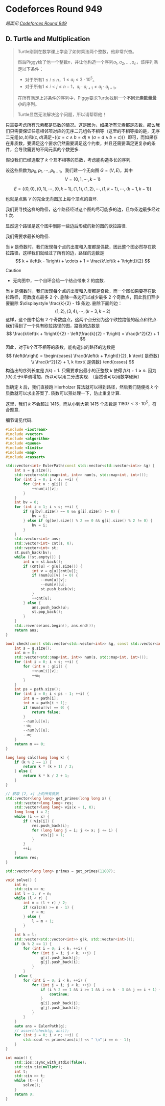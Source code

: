 # Codeforces Round 949

_题面见 [Codeforces Round 949](https://codeforces.com/contest/1981)_

## D. Turtle and Multiplication

> Turtle刚刚在数学课上学会了如何乘法两个整数，他非常兴奋。
>
> 然后Piggy给了他一个整数$n$，并让他构造一个序列$a_1, a_2, \dots, a_n$，该序列满足以下条件：
>
> - 对于所有$1 \le i \le n$，$1 \le a_i \le 3 \cdot 10^5$。
> - 对于所有$1 \le i < j \le n - 1$，$a_i \cdot a_{i + 1} \ne a_j \cdot a_{j + 1}$。
>
> 在所有满足上述条件的序列中，Piggy要求Turtle找到一个**不同元素数量最小**的序列。
>
> Turtle显然无法解决这个问题，所以请帮帮他！

只需要考虑所有元素都是质数的情况。这是因为，如果所有元素都是质数，那么我们只需要保证任意相邻项对应的无序二元组各不相等（这里的不相等指的是，无序二元组$\left(a, b\right)$和$\left(c, d\right)$满足$\neg \left(\left(a = c \wedge b = d\right) \vee \left(a = d \wedge b = c\right)\right)$）即可，而如果存在非质数，要满足这个要求仍然需要满足这个约束，并且还需要满足更复杂的条件，会导致需要的不同元素的个数更多. 

假设我们已经选取了 $k$ 个互不相等的质数，考虑能构造多长的序列.

设这些质数为$p_0, p_1, \cdots, p_{k-1}$，我们建一个无向图 $G = \left(V, E\right)$，其中
$$
V = \left\{0, 1, \cdots, k - 1\right\}
$$

$$
E = \left\{\left<0, 0\right>, \left<0, 1\right>, \cdots, \left<0, k - 1\right>, \left<1, 1\right>, \left<1, 2\right>, \cdots, \left<1, k - 1\right>, \cdots, \left<k - 1, k - 1\right>\right\}
$$

也就是点集 $V$ 的完全无向图加上每个顶点的自环.

我们要寻找这样的路径，这个路径经过这个图的尽可能多的边，且每条边最多经过 1 次.

显然这个路径是这个图中删除一些边后形成的新的图的欧拉路径. 

我们需要求最长的路径.

当 $k$ 是奇数时，我们发现每个点的出度和入度都是偶数，因此整个图必然存在欧拉路径，这样我们就经过了所有的边，路径的边数是
$$
k + \left(k - 1\right) + \cdots + 1 = \frac{k\left(k + 1\right)}{2}
$$

> [!caution]
>
> - 无向图中，一个自环会给一个结点带来 $2$ 的度数.

当 $k$ 是偶数时，我们发现每个点的出度和入度都是奇数，而一个图如果要存在欧拉路径，奇数度点最多 2 个. 删除一条边可以减少最多 $2$ 个奇数点，因此我们至少要删除 $\displaystyle \frac{k}{2} - 1$ 条边. 删除下面的边：
$$
\left<1, 2\right>, \left<3, 4\right>, \cdots, \left<k - 3, k - 2\right>
$$
这样，这个图中恰有 2 个奇数度点，这两个点分别为这个欧拉路径的起点和终点. 我们得到了一个具有欧拉路径的图，路径的边数是
$$
\frac{k\left(k + 1\right)}{2} - \left(\frac{k}{2} - 1\right) = \frac{k^2}{2} + 1
$$
因此，对于$k$个互不相等的质数，能构造出的路径的边数是
$$
f\left(k\right) = \begin{cases}
    \frac{k\left(k + 1\right)}{2}, k \text{ 是奇数} \\
    \frac{k^2}{2} + 1, k \text{ 是偶数}
\end{cases}
$$
构造出的序列长度是 $f\left(k\right) + 1$. 只需要求出最小的正整数 $k$ 使得 $f\left(k\right) + 1 \geq n$. 因为$f\left(k\right)$关于$k$单调增加，所以可以用二分法实现. （当然也可以用数学硬解）

当确定 $k$ 后，我们直接跑 Hierholzer 算法就可以得到路径，然后我们随便找 $k$ 个质数就可以求出答案了. 质数可以预处理一下，防止重复计算.

这里，我们 $k$ 不会超过 1415，而从小到大第 1415 个质数是 $11807 < 3 \cdot 10^5$，符合题意.

细节请见代码.

```cpp
#include <iostream>
#include <vector>
#include <algorithm>
#include <queue>
#include <limits>
#include <map>
#include <cassert>

std::vector<int> EulerPath(const std::vector<std::vector<int>> &g) {
    int s = g.size();
    std::vector<std::map<int, int>> num(s, std::map<int, int>());
    for (int i = 0; i < s; ++i) {
        for (int v : g[i]) {
            ++num[i][v];
        }
    }
    int bv = 0;
    for (int i = 1; i < s; ++i) {
        if (g[bv].size() == 0 && g[i].size() != 0) {
            bv = i;
        } else if (g[bv].size() % 2 == 0 && g[i].size() % 2 != 0) {
            bv = i;
        }
    }
    std::vector<int> ans;
    std::vector<int> cnt(s, 0);
    std::vector<int> st;
    st.push_back(bv);
    while (!st.empty()) {
        int u = st.back();
        if (cnt[u] < g[u].size()) {
            int v = g[u][cnt[u]];
            if (num[u][v] != 0) {
                --num[u][v];
                --num[v][u];
                st.push_back(v);
            }
            ++cnt[u];
        } else {
            ans.push_back(u);
            st.pop_back();
        }
    }
    std::reverse(ans.begin(), ans.end());
    return ans;
}

bool check(const std::vector<std::vector<int>> &g, const std::vector<int> &path) {
    int s = g.size();
    int m = 0;
    std::vector<std::map<int, int>> num(s, std::map<int, int>());
    for (int i = 0; i < s; ++i) {
        for (int v : g[i]) {
            ++num[i][v];
            ++m;
        }
    }
    int ps = path.size();
    for (int i = 0; i < ps - 1; ++i) {
        int u = path[i];
        int v = path[i + 1];
        if (num[u][v] == 0) {
            return false;
        }
        --num[u][v];
        --m;
        --num[v][u];
        --m;
    }
    return m == 0;
}

long long calc(long long k) {
    if (k % 2 == 1) {
        return k * (k + 1) / 2;
    } else {
        return k * k / 2 + 1;
    }
}

// 获取 [2, x] 上的所有质数
std::vector<long long> get_primes(long long x) {
    std::vector<long long> res;
    std::vector<long long> vis(x + 1, 0);
    long long i = 2;
    while (i <= x) {
        if (!vis[i]) {
            res.push_back(i);
            for (long long j = i; j <= x; j += i) {
                vis[j] = 1;
            }
        }
        ++i;
    }
    return res;
}

std::vector<long long> primes = get_primes(11807);

void solve() {
    int n;
    std::cin >> n;
    int l = 1, r = n;
    while (l < r) {
        int m = (l + r) / 2;
        if (calc(m) >= n - 1) {
            r = m;
        } else {
            l = m + 1;
        }
    }
    int k = l;
    std::vector<std::vector<int>> g(k, std::vector<int>());
    if (k % 2 == 1) {
        for (int i = 0; i < k; ++i) {
            for (int j = i; j < k; ++j) {
                g[i].push_back(j);
                g[j].push_back(i);
            }
        }
    } else {
        for (int i = 0; i < k; ++i) {
            for (int j = i; j < k; ++j) {
                if (i % 2 == 1 && i >= 1 && i <= k - 3 && j == i + 1) {
                    continue;
                }
                g[i].push_back(j);
                g[j].push_back(i);
            }
        }
    }
    auto ans = EulerPath(g);
    // assert(check(g, ans));
    for (int i = 0; i < n; ++i) {
        std::cout << primes[ans[i]] << " \n"[i == n - 1];
    }
}

int main() {
    std::ios::sync_with_stdio(false);
    std::cin.tie(nullptr);
    int t;
    std::cin >> t;
    while (t--) {
        solve();
    }
    return 0;
}

```

